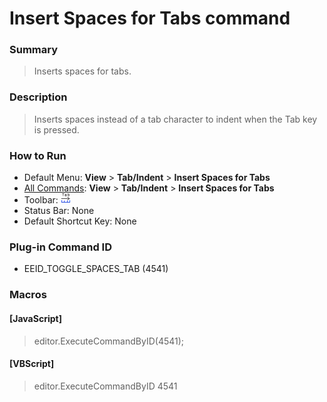 # Insert Spaces for Tabs command

### Summary

> Inserts spaces for tabs.

### Description

> Inserts spaces instead of a tab character to indent when the Tab key is pressed.

### How to Run

- Default Menu: **View** \> **Tab/Indent** \> **Insert Spaces for Tabs**
- [All Commands](../tools/all_commands): **View** \> **Tab/Indent** \> **Insert Spaces for Tabs**
- Toolbar:
![](../../images/space_tab24x16.gif)
- Status Bar: None
- Default Shortcut Key: None

### Plug-in Command ID

- EEID\_TOGGLE\_SPACES\_TAB (4541)

### Macros

#### \[JavaScript\]

> editor.ExecuteCommandByID(4541);

#### \[VBScript\]

> editor.ExecuteCommandByID 4541